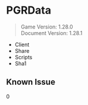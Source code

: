 # PGRData
> Game Version: 1.28.0 <br/>
> Document Version: 1.28.1 <br/>

- Client
- Share
- Scripts
- Sha1

## Known Issue 
0
